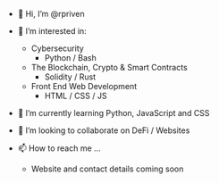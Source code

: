 - 👋 Hi, I’m @rpriven
- 👀 I’m interested in:
  
  - Cybersecurity
    - Python / Bash
  - The Blockchain, Crypto & Smart Contracts
    - Solidity / Rust
  - Front End Web Development
    - HTML / CSS / JS
 
- 🌱 I’m currently learning Python, JavaScript and CSS
- 💞️ I’m looking to collaborate on DeFi / Websites
- 📫 How to reach me ...
  - Website and contact details coming soon

<!---
rpriven/rpriven is a ✨ special ✨ repository because its `README.md` (this file) appears on your GitHub profile.
You can click the Preview link to take a look at your changes.
--->
